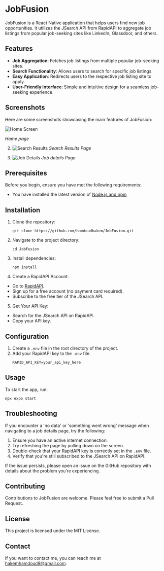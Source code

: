 # JobFusion

JobFusion is a React Native application that helps users find new job opportunities. It utilizes the JSearch API from RapidAPI to aggregate job listings from popular job-seeking sites like LinkedIn, Glassdoor, and others.

## Features

- **Job Aggregation**: Fetches job listings from multiple popular job-seeking sites.
- **Search Functionality**: Allows users to search for specific job listings.
- **Easy Application**: Redirects users to the respective job listing site to apply.
- **User-Friendly Interface**: Simple and intuitive design for a seamless job-seeking experience.

## Screenshots

Here are some screenshots showcasing the main features of JobFusion:

![Home Screen](showcase/home.png)

   *Home page*

2.
   ![Search Results](showcase/search2.png)
   *Search Results Page*

3.
   ![Job Details](showcase/jobdetails.png)
   *Job details Page*

## Prerequisites

Before you begin, ensure you have met the following requirements:
* You have installed the latest version of [Node.js and npm](https://nodejs.org/en/download/)

## Installation

1. Clone the repository:
   ```
   git clone https://github.com/hamdoudhakem/JobFusion.git
   ```
2. Navigate to the project directory:
   ```
   cd JobFusion
   ```
3. Install dependencies:
   ```
   npm install
   ```
4. Create a RapidAPI Account:
* Go to [RapidAPI](https://rapidapi.com/).
* Sign up for a free account (no payment card required).
* Subscribe to the free tier of the JSearch API.

5. Get Your API Key:
* Search for the JSearch API on RapidAPI.
* Copy your API key.

## Configuration

1. Create a `.env` file in the root directory of the project.
2. Add your RapidAPI key to the `.env` file:
   ```
   RAPID_API_KEY=your_api_key_here
   ```

## Usage

To start the app, run:

```
npx expo start
```

## Troubleshooting

If you encounter a 'no data' or 'something went wrong' message when navigating to a job details page, try the following:

1. Ensure you have an active internet connection.
2. Try refreshing the page by pulling down on the screen.
3. Double-check that your RapidAPI key is correctly set in the `.env` file.
4. Verify that you're still subscribed to the JSearch API on RapidAPI.

If the issue persists, please open an issue on the GitHub repository with details about the problem you're experiencing.

## Contributing

Contributions to JobFusion are welcome. Please feel free to submit a Pull Request.

## License

This project is licensed under the MIT License.

## Contact

If you want to contact me, you can reach me at hakemhamdoud8@gmail.com.
